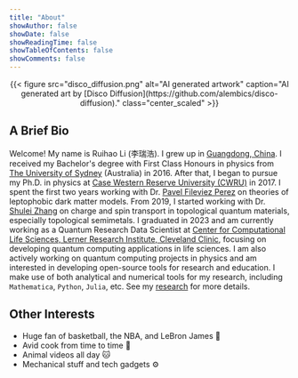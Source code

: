 ```yaml
---
title: "About"
showAuthor: false
showDate: false
showReadingTime: false
showTableOfContents: false
showComments: false
---
```


<!-- <figure>
    <img src="disco_diffusion.png" width=80%/ class="center">
    <figcaption align="center"> AI generated art by [Disco Diffusion](https://github.com/alembics/disco-diffusion). </figcaption>
</figure> -->

<center>
{{< figure
    src="disco_diffusion.png"
    alt="AI generated artwork"
    caption="AI generated art by [Disco Diffusion](https://github.com/alembics/disco-diffusion)."
    class="center_scaled"
    >}}
</center>

<!-- ### Education

<kbd>2017.8 - present</kbd> &ensp;&ensp;
**Ph.D. in Physics**, *Case Western Reserve University*, USA.
<br> 
<kbd>2013.3 - 2016.11</kbd> &ensp;&ensp;
**B.Sc. Honours (Advanced)**, *The University of Sydney*, Australia.
<br>
<kbd>2013.3 - 2016.11</kbd> &ensp;&ensp;
**UCEAP Program**, *University of California San Diego*, USA. -->

<!-- --- -->


## A Brief Bio

<!-- See my [resume](/files/RL_resume_23.pdf) (06/2023) for a shorter summary. -->

Welcome! My name is Ruihao Li (李瑞浩). 
I grew up in [Guangdong, China](https://en.wikipedia.org/wiki/Guangdong). 
I received my Bachelor's degree with First Class Honours in physics from [The University of Sydney](https://www.sydney.edu.au/) (Australia) in 2016. 
After that, I began to pursue my Ph.D. in physics at [Case Western Reserve University (CWRU)](https://case.edu/) in 2017. 
I spent the first two years working with Dr. [Pavel Fileviez Perez](https://fileviez.com/) on theories of leptophobic dark matter models. 
From 2019, I started working with Dr. [Shulei Zhang](https://physics.case.edu/faculty/shulei-zhang/) on charge and spin transport in topological quantum materials, especially topological semimetals. 
I graduated in 2023 and am currently working as a Quantum Research Data Scientist at [Center for Computational Life Sciences, Lerner Research Institute, Cleveland Clinic](https://my.clevelandclinic.org/research/computational-life-sciences), focusing on developing quantum computing applications in life sciences.
I am also actively working on quantum computing projects in physics and am interested in developing open-source tools for research and education.
I make use of both analytical and numerical tools for my research, including `Mathematica`, `Python`, `Julia`, etc. 
See my [research](/research/) for more details.
<!-- I also spent two quarters at [University of California San Diego (UCSD)](https://ucsd.edu/) as an exchange student during 2014 - 2015.  -->
<!-- In my final undergraduate year, I worked under the supervision of Dr. [Michael Schmidt](https://michael.cai-schmidt.org/) on [quantum corrections in left-right symmetric seesaw mechanisms](/files/Honours_Thesis.pdf), which are theoretical models for explaining neutrino masses. -->

<!-- Besides my current PhD research, I also have a strong interest in quantum computing (QC). My main interests lie in exploring quantum simulation of physical systems (e.g., many-body physics) and quantum machine learning with noisy intermediate-scale quantum (NISQ) devices. Recently, I have been involved in a few projects on QC:

- I am currently working on a review and benchmarking of the quantum approximate optimization algorithm (QAOA), as part of the [Quantum Open Source Foundation (QOSF) Mentorship Program](https://qosf.org/qc_mentorship/) (2022.4 - present). The preprint is out: [arXiv:2306.09198](https://arxiv.org/abs/2306.09198).
- I worked as a Quantum Algorithms Researcher summer intern at [Agnostiq](https://agnostiq.ai/) in 2022, focusing on developing non-trivial variational algorithms for novelty/anomaly detection (2022.5 - 2022.8).
- I implemented some features of the [XP stabilizer formalism](https://quantum-journal.org/papers/q-2022-09-22-815/) in [Qiskit QEC](https://github.com/qiskit-community/qiskit-qec), a new open-source framework for quantum error correction, as part of the [Qiskit Advocate Mentorship Program](https://github.com/qiskit-advocate/qamp-spring-22) (2022.9 - 2022.12).


See other QC-related activities I have participated in [here](https://www.linkedin.com/in/rui-hao-li/details/certifications/).  -->

<!-- - 04/22: I took part in the 24-hour [QC Hack 2022](/files/QCHack2022_Certificate.pdf) Hackathon and together with four other teammates, we built a prototype of the quantum snakes-and-ladders game and won one of the [Honorable Mentions](https://www.quantumcoalition.io/winners-2022) in the IBM Quantum Challenge.
- 04/22: I was selected as one of the mentees for the [Quantum Open Source Foundation (QOSF) Mentorship Program](https://qosf.org/qc_mentorship/) and began working on a project on the quantum approximate optimization algorithm (QAOA).
- 05/22: I completed the [IBM Quantum Spring Challenge 2022](https://www.credly.com/badges/717d9647-4f1e-46c7-8972-79153902efc6?source=linked_in_profile), which I wrote a series of blog posts about. See: [part I](/blog/ibm-spring-challenge-1/), [part II](/blog/ibm-spring-challenge-2/), and [part III](/blog/ibm-spring-challenge-3/).
- 06/22: I worked as a Quantum Algorithms Research Intern at [Agnostiq](https://agnostiq.ai/) during summer 2022, researching on non-trivial variational algorithms for novelty detection.
- 08/22: I became a [Qiskit Advocate](https://www.credly.com/badges/53d49104-e640-4c64-a3ea-cd5557665499?source=linked_in_profile)!
- 09/22: I was selected as a mentee for the [Qiskit Advocate Mentorship Program](https://github.com/qiskit-advocate/qamp-spring-22) and began working on the implementaion of the [XP stabilizer formalism](https://quantum-journal.org/papers/q-2022-09-22-815/) in [Qiskit QEC](https://github.com/qiskit-community/qiskit-qec).
- 11/22: I completed the [IBM Quantum Fall Challenge 2022](https://www.credly.com/badges/d7e759b1-1dd2-4587-b1f2-9251b19434ac/linked_in_profile), where I learned about the recently released Qiskit Runtime primitives. -->

## Other Interests

  <!-- - I occasionally contemplate quantitative finance with tools like [Zipline](https://github.com/quantrocket-llc/zipline) and [Moonshot](https://github.com/quantrocket-llc/moonshot). :chart_with_upwards_trend: -->
  - Huge fan of basketball, the NBA, and LeBron James :crown:
  - Avid cook from time to time :shallow_pan_of_food:
  - Animal videos all day :cat:
  - Mechanical stuff and tech gadgets :gear: